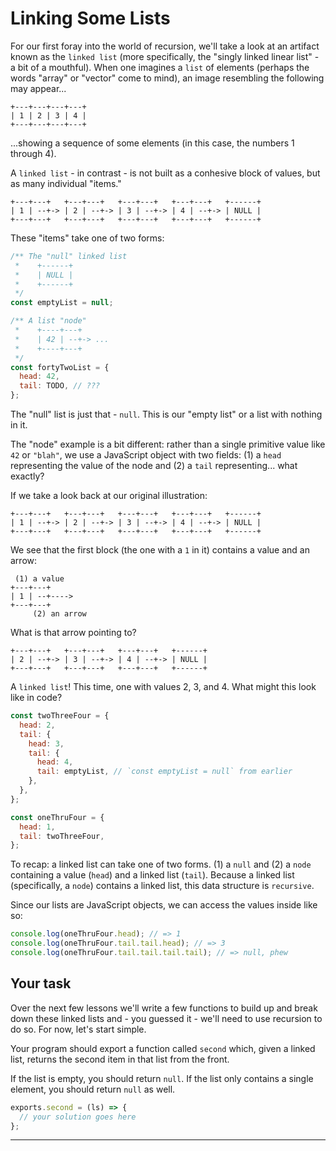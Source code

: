 # Linking Some Lists

For our first foray into the world of recursion, we'll take a look at an artifact known as the `linked list` (more specifically, the "singly linked linear list" - a bit of a mouthful). When one imagines a `list` of elements (perhaps the words "array" or "vector" come to mind), an image resembling the following may appear...

```
+---+---+---+---+
| 1 | 2 | 3 | 4 |
+---+---+---+---+
```

...showing a sequence of some elements (in this case, the numbers 1 through 4).

A `linked list` - in contrast - is not built as a conhesive block of values, but as many individual "items."

```
+---+---+   +---+---+   +---+---+   +---+---+   +------+
| 1 | --+-> | 2 | --+-> | 3 | --+-> | 4 | --+-> | NULL |
+---+---+   +---+---+   +---+---+   +---+---+   +------+
```

These "items" take one of two forms:

```js
/** The "null" linked list
 *    +------+
 *    | NULL |
 *    +------+
 */
const emptyList = null;

/** A list "node"
 *    +----+---+
 *    | 42 | --+-> ...
 *    +----+---+
 */
const fortyTwoList = {
  head: 42,
  tail: TODO, // ???
};
```

The "null" list is just that - `null`. This is our "empty list" or a list with nothing in it.

The "node" example is a bit different: rather than a single primitive value like `42` or `"blah"`, we use a JavaScript object with two fields: (1) a `head` representing the value of the node and (2) a `tail` representing... what exactly?

If we take a look back at our original illustration:

```
+---+---+   +---+---+   +---+---+   +---+---+   +------+
| 1 | --+-> | 2 | --+-> | 3 | --+-> | 4 | --+-> | NULL |
+---+---+   +---+---+   +---+---+   +---+---+   +------+
```

We see that the first block (the one with a `1` in it) contains a value and an arrow:

```
 (1) a value
+---+---+
| 1 | --+---->
+---+---+
     (2) an arrow
```

What is that arrow pointing to?

```
+---+---+   +---+---+   +---+---+   +------+
| 2 | --+-> | 3 | --+-> | 4 | --+-> | NULL |
+---+---+   +---+---+   +---+---+   +------+
```

A `linked list`! This time, one with values 2, 3, and 4. What might this look like in code?

```js
const twoThreeFour = {
  head: 2,
  tail: {
    head: 3,
    tail: {
      head: 4,
      tail: emptyList, // `const emptyList = null` from earlier
    },
  },
};

const oneThruFour = {
  head: 1,
  tail: twoThreeFour,
};
```

To recap: a linked list can take one of two forms. (1) a `null` and (2) a `node` containing a value (`head`) and a linked list (`tail`). Because a linked list (specifically, a `node`) contains a linked list, this data structure is `recursive`.

Since our lists are JavaScript objects, we can access the values inside like so:

```js
console.log(oneThruFour.head); // => 1
console.log(oneThruFour.tail.tail.head); // => 3
console.log(oneThruFour.tail.tail.tail.tail); // => null, phew
```

## Your task

Over the next few lessons we'll write a few functions to build up and break down these linked lists and - you guessed it - we'll need to use recursion to do so. For now, let's start simple.

Your program should export a function called `second` which, given a linked list, returns the second item in that list from the front.

If the list is empty, you should return `null`. If the list only contains a single element, you should return `null` as well.

```js
exports.second = (ls) => {
  // your solution goes here
};
```

---
